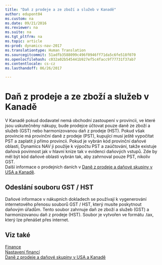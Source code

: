 ```yaml
---
title: "Daň z prodeje a ze zboží a služeb v Kanadě"
author: edupont04
ms.custom: na
ms.date: 09/21/2016
ms.reviewer: na
ms.suite: na
ms.tgt_pltfrm: na
ms.topic: article
ms-prod: dynamics-nav-2017
ms.translationtype: Human Translation
ms.sourcegitcommit: 51adfb3588099c496f0946ff71da5c6fe518f070
ms.openlocfilehash: c032a02b545441b927ef5c4facc9f77731f37ab7
ms.contentlocale: cs-cz
ms.lasthandoff: 06/26/2017

---
```


# <a name="sales-tax-and-goods-and-services-tax-in-canada"></a>Daň z prodeje a ze zboží a služeb v Kanadě
V Kanadě pokud dodavatel nemá obchodní zastoupení v provincii, ve které jsou uskutečněny nákupy, bude prodejce účtovat pouze daně ze zboží a služeb (GST) nebo harmonizovanou daň z prodeje (HST). Pokud však provincie má provinční daně z prodeje (PST), kupující musí ještě vypočítat PST a zaplatit ji přímo provincii. Pokud je vybrán kód provinční daňové oblasti, Dynamics NAV ji použije k výpočtu PST a zaúčtování, takže existuje daňová povinnost jak v hlavní knize tak v evidenci daňových vstupů. Zde by měl být kód daňové oblasti vybrán tak, aby zahrnoval pouze PST, nikoliv GST.  
Další informace o prodejních daních v [Daně z prodeje a daňové skupiny v USA a Kanadě](us-finance-setup-sales-tax.md).  

## <a name="submitting-the-gsthst-file"></a>Odeslání souboru GST / HST
Daňové informace v nákupních dokladech se používají k vygenerování internetového přenosu souborů GST / HST, který musíte poskytnout daňovým úřadům. Tento soubor zahrnuje daň ze zboží a služeb (GST) a harmonizovanou daň z prodeje (HST). Soubor je vytvořen ve formátu .tax, který lze přenášet přes internet.  

## <a name="see-also"></a>Viz také
[Finance](finance-setup.md)  
[Nastavení financí](finance-setup-setup-finance-setup.md)  
[Daně z prodeje a daňové skupiny v USA a Kanadě](us-finance-setup-sales-tax.md)

